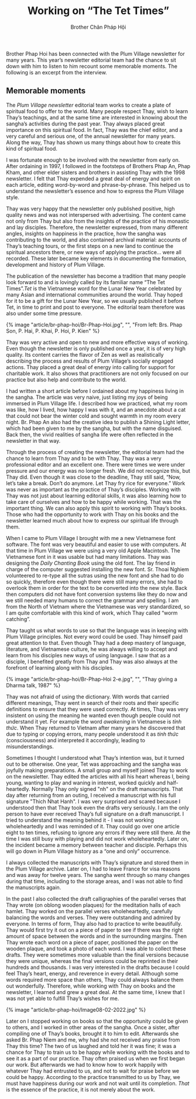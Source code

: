 ﻿---
title: Working on “The Tet Times”
author: Brother Chân Pháp Hội
---

<p class="editors-preface">Brother Phap Hoi has been connected with the Plum Village newsletter for many years. This year’s newsletter editorial team had the chance to sit down with him to listen to him recount some memorable moments. The following is an excerpt from the interview.</p>

## Memorable moments

The *Plum Village newsletter* editorial team works to create a plate of spiritual food to offer to the world. Many people respect Thay, wish to learn Thay’s teachings, and at the same time are interested in knowing about the sangha’s activities during the past year. Thay always placed great importance on this spiritual food. In fact, Thay was the chief editor, and a very careful and serious one, of the annual newsletter for many years. Along the way, Thay has shown us many things about how to create this kind of spiritual food.

I was fortunate enough to be involved with the newsletter from early on. After ordaining in 1997, I followed in the footsteps of Brothers Phap An, Phap Kham, and other elder sisters and brothers in assisting Thay with the 1998 newsletter. I felt that Thay expended a great deal of energy and spirit on each article, editing word-by-word and phrase-by-phrase. This helped us to understand the newsletter’s essence and how to express the Plum Village style.

Thay was very happy that the newsletter only published positive, high quality news and was not interspersed with advertising. The content came not only from Thay but also from the insights of the practice of his monastic and lay disciples. Therefore, the newsletter expressed, from many different angles, insights on happiness in the practice, how the sangha was contributing to the world, and also contained archival material: accounts of Thay’s teaching tours, or the first steps on a new land to continue the spiritual ancestors there, or new ways of applying the practice… were all recorded. These later became key elements in documenting the formation, development and history of Plum Village.

The publication of the newsletter has become a tradition that many people look forward to and is lovingly called by its familiar name “The Tet Times”.<span class="note"><i>Tet</i> is the Vietnamese word for the Lunar New Year celebrated by many Asian and international communities around the world.</span> Thay hoped for it to be a gift for the Lunar New Year, so we usually published it before Tet, in time to print and post to everyone. The editorial team therefore was also under some time pressure.

{% image "article/br-phap-hoi/Br-Phap-Hoi.jpg", "", "From left: Brs. Phap Son, P. Hai, P. Khai, P. Hoi, P. Kien" %}

Thay was very active and open to new and more effective ways of working. Even though the newsletter is only published once a year, it is of very high quality. Its content carries the flavor of Zen as well as realistically describing the process and results of Plum Village’s socially engaged actions. Thay placed a great deal of energy into calling for support for charitable work. It also shows that practitioners are not only focused on our practice but also help and contribute to the world.

I had written a short article before I ordained about my happiness living in the sangha. The article was very naive, just listing my joys of being immersed in Plum Village life. I described how we practiced, what my room was like, how I lived, how happy I was with it, and an anecdote about a cat that could not bear the winter cold and sought warmth in my room every night. Br. Phap An also had the creative idea to publish a Shining Light letter, which had been given to me by the sangha, but with the name disguised. Back then, the vivid realities of sangha life were often reflected in the newsletter in that way.

Through the process of creating the newsletter, the editorial team had the chance to learn from Thay and to be with Thay. Thay was a very professional editor and an excellent one. There were times we were under pressure and our energy was no longer fresh. We did not recognize this, but Thay did. Even though it was close to the deadline, Thay still said, “Now, let’s take a break. Don’t do anymore. Let Thay fry rice for everyone.” Work was never as important as the practice of Thay’s disciples. Working with Thay was not just about learning editorial skills, it was also learning how to take care of ourselves and how to be happy while working. That was the important thing. We can also apply this spirit to working with Thay’s books. Those who had the opportunity to work with Thay on his books and the newsletter learned much about how to express our spiritual life through them.

When I came to Plum Village I brought with me a new Vietnamese font software. The font was very beautiful and easier to use with computers. At that time in Plum Village we were using a very old Apple Macintosh. The Vietnamese font in it was usable but had many limitations. Thay was designing the *Daily Chanting Book* using the old font. The lay friend in charge of the computer suggested installing the new font. Sr. Thoai Nghiem volunteered to re-type all the sutras using the new font and she had to do so quickly, therefore even though there were still many errors, she had to overlook them in order for the text to be converted into the new style. Back then computers did not have font conversion systems like they do now and we still needed many humans to correct the grammar and spelling. I am from the North of Vietnam where the Vietnamese was very standardized, so I am quite comfortable with this kind of work, which Thay called “worm catching”.

Thay taught us what words to use so that the language was in keeping with Plum Village principles. Not every word could be used. Thay himself paid great attention to that. Even though Thay had a deep mastery of language, literature, and Vietnamese culture, he was always willing to accept and learn from his disciples new ways of using language. I saw that as a disciple, I benefited greatly from Thay and Thay was also always at the forefront of learning along with his disciples.

{% image "article/br-phap-hoi/Br-Phap-Hoi 2-e.jpg", "", "Thay giving a Dharma talk, 1987" %}

Thay was not afraid of using the dictionary. With words that carried different meanings, Thay went in search of their roots and their specific definitions to ensure that they were used correctly. At times, Thay was very insistent on using the meaning he wanted even though people could not understand it yet. For example the word *awakening* in Vietnamese is *tỉnh thức*. When Thay returned to Vietnam after many years he discovered that due to typing or copying errors, many people understood it as *tính thức* (consciousness) and interpreted it accordingly, leading to misunderstandings.

Sometimes I thought I understood what Thay’s intention was, but it turned out to be otherwise. One year, Tet was approaching and the sangha was joyfully making preparations. A small group and myself joined Thay to work on the newsletter. Thay edited the articles with all his heart whereas I, being young, wanting to play and waning in interest, worked quickly and half-heartedly. Normally Thay only signed "nh" on the draft manuscripts. That day after returning from an outing, I received a manuscript with his full signature "Thich Nhat Hanh". I was very surprised and scared because I understood then that Thay took even the drafts very seriously. I am the only person to have ever received Thay’s full signature on a draft manuscript. I tried to understand the meaning behind it - I was not working wholeheartedly and I was reminded of it. Thay could go over one article eight to ten times, refusing to ignore any errors if they were still there. At the time I was still busy with playing and did not work wholeheartedly. Later on, the incident became a memory between teacher and disciple. Perhaps this will go down in Plum Village history as a “one and only” occurrence.

I always collected the manuscripts with Thay’s signature and stored them in the Plum Village archive. Later on, I had to leave France for visa reasons and was away for twelve years. The sangha went through so many changes during that time, including to the storage areas, and I was not able to find the manuscripts again.

In the past I also collected the draft calligraphies of the parallel verses that Thay wrote (on oblong wooden plaques) for the meditation halls of each hamlet. Thay worked on the parallel verses wholeheartedly, carefully balancing the words and verses. They were outstanding and admired by everyone. In terms of form, Thay also had to practice to write beautifully. Thay would first try it out on a piece of paper to see if there was the right amount of space between the words and in the surrounding margins. Then Thay wrote each word on a piece of paper, positioned the paper on the wooden plaque, and took a photo of each word. I was able to collect these drafts. They were sometimes more valuable than the final versions because they were unique, whereas the final versions could be reprinted in their hundreds and thousands. I was very interested in the drafts because I could feel Thay’s heart, energy, and reverence in every detail. Although some words required more space than others, Thay could always balance them out wonderfully. Therefore, while working with Thay on books and the newsletter, I learned and grew a great deal. At the same time, I knew that I was not yet able to fulfill Thay’s wishes for me.

{% image "article/br-phap-hoi/Image08-02-2022.jpg" %}

Later on I stopped working on books so that the opportunity could be given to others, and I worked in other areas of the sangha. Once a sister, after compiling one of Thay’s books, brought it to him to edit. Afterwards she asked Br. Phap Niem and me, why had she not received any praise from Thay this time? The two of us laughed and told her it was fine; it was a chance for Thay to train us to be happy while working with the books and to see it as a part of our practice. Thay often praised us when we first began our work. But afterwards we had to know how to work happily with whatever Thay had entrusted to us, and not to wait for praise before we could be happy. According to the practice transmitted to us by Thay, we must have happiness during our work and not wait until its completion. *That* is the essence of the practice, it is not merely about the work.

